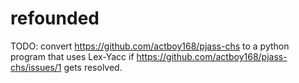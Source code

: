 # refounded
TODO: convert https://github.com/actboy168/pjass-chs to a python program that uses Lex-Yacc if https://github.com/actboy168/pjass-chs/issues/1 gets resolved.
